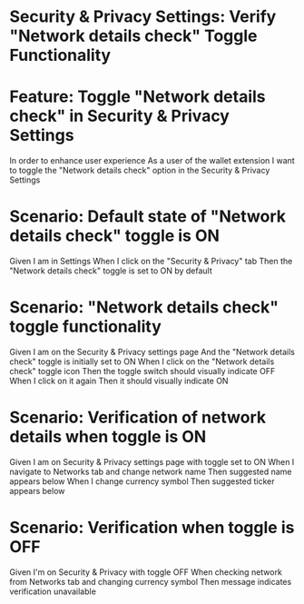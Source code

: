 # Security & Privacy Settings: Verify "Network details check" Toggle Functionality

# Feature: Toggle "Network details check" in Security & Privacy Settings

In order to enhance user experience
As a user of the wallet extension
I want to toggle the "Network details check" option in the Security & Privacy Settings

# Scenario: Default state of "Network details check" toggle is ON

Given I am in Settings
When I click on the "Security & Privacy" tab
Then the "Network details check" toggle is set to ON by default

# Scenario: "Network details check" toggle functionality

Given I am on the Security & Privacy settings page
And the "Network details check" toggle is initially set to ON
When I click on the "Network details check" toggle icon
Then the toggle switch should visually indicate OFF
When I click on it again
Then it should visually indicate ON

# Scenario: Verification of network details when toggle is ON

Given I am on Security & Privacy settings page with toggle set to ON 
When I navigate to Networks tab and change network name 
Then suggested name appears below 
When I change currency symbol 
Then suggested ticker appears below 

# Scenario: Verification when toggle is OFF 

Given I'm on Security & Privacy with toggle OFF 
When checking network from Networks tab and changing currency symbol 
Then message indicates verification unavailable  
